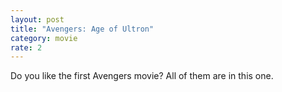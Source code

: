 ```yaml
---
layout: post
title: "Avengers: Age of Ultron"
category: movie
rate: 2
---
```


Do you like the first Avengers movie? All of them are in this one.
